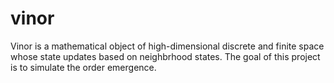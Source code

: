 # vinor
Vinor is a mathematical object of high-dimensional discrete and finite space whose state updates based on neighbrhood states. The goal of this project is to simulate the order emergence.
